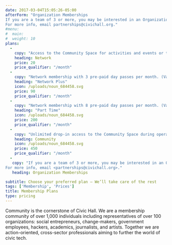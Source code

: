 ```yaml
---
date: 2017-03-04T15:05:26-05:00
afterForm: "Organization Memberships
If you are a team of 3 or more, you may be interested in an Organization Membership plan.
For more info, email partnerships@civichall.org."
#menu:
#  main:
#  weight: 10
plans:
  -
    copy: "Access to the Community Space for activities and events or through the purchase of day passes at $35 each."    
    heading: Network
    price: 20
    price_qualifier: "/month"
  -
    copy: "Network membership with 3 pre-paid day passes per month. (Value: $125)"
    heading: "Network Plus"
    icon: /uploads/noun_684458.svg
    price: 90
    price_qualifier: "/month"
  -
    copy: "Network membership with 8 pre-paid day passes per month. (Value: $300)"
    heading: "Part Time"
    icon: /uploads/noun_684458.svg
    price: 200
    price_qualifier: "/month"
  -
    copy: "Unlimited drop-in access to the Community Space during operating hours."
    heading: Community
    icon: /uploads/noun_684458.svg
    price: 450
    price_qualifier: "/month"
  -
   copy: "If you are a team of 3 or more, you may be interested in an Organization Membership plan.
For more info, email <partnerships@civichall.org>."
   heading: Organization Memberships

subtitle: Choose your preferred plan – We’ll take care of the rest
tags: ['Membership', 'Prices']
title: Membership Plans
type: pricing
---
```


Community is the cornerstone of Civic Hall. We are a membership community of over 1,000 individuals including representatives of over 100 organizations: social entrepreneurs, change-makers, government employees, hackers, academics, journalists, and artists. Together we are action-oriented, cross-sector professionals aiming to further the world of civic tech.
